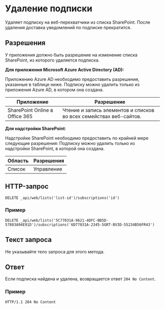 # <a name="delete-a-subscription"></a>Удаление подписки

Удаляет подписку на веб-перехватчики из списка SharePoint. После удаления доставка уведомлений по подписке прекратится.

## <a name="permissions"></a>Разрешения

У приложения должно быть разрешение на изменение списка SharePoint, из которого удаляется подписка.

**Для приложения Microsoft Azure Active Directory (AD):**

Приложению Azure AD необходимо предоставить разрешения, указанные в таблице ниже. Подписку можно удалить только из приложения Azure AD, в котором она создана.

Приложение | Разрешение 
------------|------------
SharePoint Online в Office 365|Чтение и запись элементов и списков во всех семействах веб-сайтов.

**Для надстройки SharePoint**:

Надстройке SharePoint необходимо предоставить по крайней мере следующие разрешения: Подписку можно удалить только из надстройки SharePoint, в которой она создана.

Область | Разрешения 
------|------------
Список|Управление

## <a name="http-request"></a>HTTP-запрос

```
DELETE _api/web/lists('list-id')/subscriptions('id')
```

### <a name="example"></a>Пример

```http
DELETE _api/web/lists('5C77031A-9621-4DFC-BB5D-57803A94E91D')/subscriptions('6D77031A-2345-5GRT-BV3D-55234B56FR43')
```

## <a name="request-body"></a>Текст запроса

Не указывайте тело запроса для этого метода.

## <a name="response"></a>Ответ

Если подписка найдена и удалена, возвращается ответ `204 No Content`.

### <a name="example"></a>Пример

```http
HTTP/1.1 204 No Content
```
